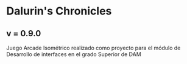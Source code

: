 # Dalurin's Chronicles
## v = 0.9.0
Juego Arcade Isométrico realizado como proyecto para el módulo de Desarrollo de interfaces en el grado Superior de DAM
